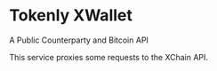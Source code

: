 # Tokenly XWallet

A Public Counterparty and Bitcoin API

This service proxies some requests to the XChain API.

